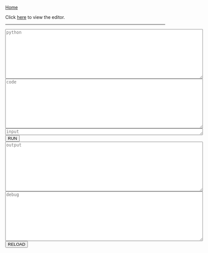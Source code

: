 [Home](https://tkellehe.github.io/nerve/)

Click [here](https://tkellehe.github.io/nerve/nerve.html) to view the editor.

---

<div>
    <textarea rows="10" cols="75" id="python" placeholder="python"></textarea>
</div>
<div>
    <textarea rows="10" cols="75" id="code" placeholder="code"></textarea>
</div>
<div>
    <textarea rows="1" cols="75" id="input" placeholder="input"></textarea>
</div>
<div>
    <button onclick="execute()">RUN</button><a id="message"></a>
</div>
<div>
    <textarea rows="10" cols="75" id="output" placeholder="output"></textarea>
</div>
<div>
    <textarea rows="10" cols="75" id="debug" placeholder="debug"></textarea>
</div>
<div>
    <button onclick="reload()">RELOAD</button>
</div>

<script src="paco.js"></script>
<script>
    <!-- ******************************************************************************** -->
    <!-- This code was pulled from TIO -->
    var authKeyURL = "/cgi-bin/static/04cc47c57f016cbe971132df49bf9125-auth";
    var baseTitle = document.title;
    var bodyWidth = document.body.clientWidth;
    var cacheURL = "/cgi-bin/static/5f222455af4449f60c97222aa04d3510-cache";
    var fieldSeparator = "\xff";
    var greeted = "65a4609a"
    var languageId;
    var languages;
    var ms = window.MSInputMethodContext !== undefined;
    var quitURL = "/cgi-bin/static/c5ba5a3ddf5ce434ee4017d5cbc9f9f2-quit";
    var rEmptyStateString = /^[^ÿ]+ÿ+$/;
    var rExtraFieldStrings = /\xfe[\x00-\xf3\xff]+/g;
    var rEscapees = /[\x00-\x09\x0b-\x1f\x7f-\x9f&<>]| $/gm;
    var rFieldString = /^[\x00-\xf3\xff]+/;
    var rNewLine = /^/gm;
    var rLineOfSpaces = /^\s+$/m;
    var rSettingString = /\xf5[\x20-\x7e]+/;
    var rSurroundingLinefeed = /^\n|\n$/;
    var rUnpairedSurrogates = /[\ud800-\udbff](?![\udc00-\udfff])|([^\ud800-\udbff]|^)[\udc00-\udfff]/;
    var rUnicodeCharacters = /[^][\udc00-\udfff]?/g;
    var rUnprintable = /[\x00-\x09\x0b-\x1f\x7f-\x9f]/;
    var rXxdLastLine = /(\w+):(.*?)\s\s.*$/;
    var runRequest;
    var runURL = "/cgi-bin/static/fb67788fd3d1ebf92e66b295525335af-run";
    var savedFocus;
    var startOfExtraFields = "\xfe";
    var startOfSettings = "\xf5";
    var touchDevice = navigator.MaxTouchPoints > 0 || window.ontouchstart !== undefined;
    var token;
    
    var nerve_py = "";
    var nerve_raw = "https://raw.githubusercontent.com/tkellehe/nerve/master/src/python/nerve.py";
    (function fetch_nerve_py(){
        var client = new XMLHttpRequest();
        client.open('GET', nerve_raw);
        client.onreadystatechange = function() {
            nerve_py = client.responseText;
        }
        client.send();
    })();
    
    function $(selector, parent) {
        return (parent || document).querySelector(selector);
    }

    function $$(selector, parent) {
        return (parent || document).querySelectorAll(selector);
    }

    function iterate(iterable, monad) {
        if (!iterable)
            return;
        for (var i = 0; i < iterable.length; i++)
            monad(iterable[i]);
    }

    function deflate(byteString) {
        return pako.deflateRaw(byteStringToByteArray(byteString), {"level": 9});
    }

    function inflate(byteString) {
        return byteArrayToByteString(pako.inflateRaw(byteString));
    }
    
    function byteStringToByteArray(byteString) {
        var byteArray = new Uint8Array(byteString.length);
        for(var index = 0; index < byteString.length; index++)
            byteArray[index] = byteString.charCodeAt(index);
        byteArray.head = 0;
        return byteArray;
    }

    function textToByteString(string) {
        return unescape(encodeURIComponent(string));
    }

    function byteStringToText(byteString) {
        return decodeURIComponent(escape(byteString));
    }

    function byteArrayToByteString(byteArray) {
        var retval = "";
        iterate(byteArray, function(byte) { retval += String.fromCharCode(byte); });
        return retval;
    }

    function byteStringToBase64(byteString) {
        return btoa(byteString).replace(/\+/g, "@").replace(/=+/, "");
    }

    function base64ToByteString(base64String) {
        return atob(unescape(base64String).replace(/@|-/g, "+").replace(/_/g, "/"))
    }

    function pluralization(number, string) {
        return number + " " + string + (number == 1 ? "" : "s");
    }

    function byteStringToTextArea(byteString, textArea) {
        textArea.value = byteStringToText(byteString);
        resize(textArea);
    }

    function countBytes(string, encoding) {
        if (string === "")
            return 0;
        if (encoding == "SBCS")
            return string.match(rUnicodeCharacters).length;
        if (encoding == "UTF-8")
            return textToByteString(string).length;
        if (encoding == "nibbles")
            return Math.ceil(string.match(rUnicodeCharacters).length / 2);
        if (encoding == "xxd") {
            var fields = string.match(rXxdLastLine);
            if (!fields)
                return 0;
            return Number("0x" + fields[1]) + fields[2].match(/\S\S/g).length;
        }
    }
    
    function bufferToHex(buffer) {
        var dataView = new DataView(buffer);
        var retval = "";

        for (var i = 0; i < dataView.byteLength; i++)
            retval += (256 | dataView.getUint8(i)).toString(16).slice(-2);

        return retval;
    }

    function getRandomBits(minBits) {
        var crypto = window.crypto || window.msCrypto;
        return bufferToHex(crypto.getRandomValues(new Uint8Array(minBits + 7 >> 3)).buffer);
    }

    <!-- ******************************************************************************** -->
    
    function runRequestOnReadyState() {
        if (runRequest.readyState != XMLHttpRequest.DONE)
            return;

        var response = byteArrayToByteString(new Uint8Array(runRequest.response));
        var statusCode = runRequest.status;
        var statusText = runRequest.statusText;

        runRequest = undefined;

        if (statusCode == 204) {
            execute();
            $("#output").placeholder += " Cache miss. Running code...";
            $("#message").innerHTML = "cache miss...";
            return;
        }

        if (statusCode >= 400) {
            console.log("Error " + statusCode, statusCode < 500 ? response || statusText : statusText);
            $("#message").innerHTML = "server error...";
            return;
        }

        try {
            var rawOutput = inflate(response.slice(10));
        } catch(error) {
            console.log("Error", "The server's response could not be decoded.");
            $("#message").innerHTML = "The server's response could not be decoded.";
            return;
        }

        try {
            response = byteStringToText(rawOutput);
        } catch(error) {
            response = rawOutput;
        }

        if (response.length < 32) {
            console.log("Error", "Could not establish or maintain a connection with the server.");
            $("#message").innerHTML = "Could not establish or maintain a connection with the server.";
        }

        $("#message").innerHTML = "processing...";
        var results = response.substr(16).split(response.substr(0, 16));
        var warnings = results.pop().split("\n");
        $("#output").value = results[0]
        $("#debug").value = results[1]
        $("#message").innerHTML = "done";
    }
    
    function execute() {
        if (runRequest) {
            var quitRequest = new XMLHttpRequest;
            quitRequest.open("GET", "https://tio.run/" + quitURL + "/" + token);
            quitRequest.send();
            return;
        }
        $("#message").innerHTML = "running...";
        token = getRandomBits(128);
        runRequest = new XMLHttpRequest;
        runRequest.open("POST", "https://tio.run/" + runURL + "/" + token, true);
        runRequest.responseType = "arraybuffer";
        runRequest.onreadystatechange = runRequestOnReadyState;
        runRequest.send(deflate(stateToByteString()));
    }
    
    characters = {};
    characters.correct = function(s) { return s[s.length-1] };
    (function() {
    let chars = '\u00b0\u00b9\u00b2\u00b3\u2074\u2075\u2076\u2077\u2078\u2079\u00b6\u00d7\u00f7\u207a\u207b\u207c\u2260\u2264\u2265\u2261\u2248\u207d\u207e\u221e\u00bf\u00a1\u203c\u2026\u20ac\u00a2\u00a3\u00a5\u00a4\u0021\u0022\u0023\u0024\u0025\u0026\u0027\u0028\u0029\u002a\u002b\u002c\u002d\u002e\u002f\u0030\u0031\u0032\u0033\u0034\u0035\u0036\u0037\u0038\u0039\u003a\u003b\u003c\u003d\u003e\u003f\u0040\u0041\u0042\u0043\u0044\u0045\u0046\u0047\u0048\u0049\u004a\u004b\u004c\u004d\u004e\u004f\u0050\u0051\u0052\u0053\u0054\u0055\u0056\u0057\u0058\u0059\u005a\u005b\u005c\u005d\u005e\u005f\u0060\u0061\u0062\u0063\u0064\u0065\u0066\u0067\u0068\u0069\u006a\u006b\u006c\u006d\u006e\u006f\u0070\u0071\u0072\u0073\u0074\u0075\u0076\u0077\u0078\u0079\u007a\u007b\u007c\u007d\u007e\u1ea0\u1e04\u1e0c\u1eb8\u1e24\u1eca\u1e32\u1e36\u1e42\u1e46\u1ecc\u1e5a\u1e62\u1e6c\u1ee4\u1e7e\u1e88\u1ef4\u1e92\u1ea1\u1e05\u1e0d\u1eb9\u1e25\u1ecb\u1e33\u1e37\u1e43\u1e47\u1ecd\u1e5b\u1e63\u1e6d\u1ee5\u1e7f\u1e89\u1ef5\u1e93\u0226\u1e02\u010a\u1e0a\u0116\u1e1e\u0120\u1e22\u0130\u013f\u1e40\u1e44\u022e\u1e56\u1e58\u1e60\u1e6a\u1e86\u1e8a\u1e8e\u017b\u0227\u1e03\u010b\u1e0b\u0117\u1e1f\u0121\u1e23\u0140\u1e41\u1e45\u022f\u1e57\u1e59\u1e61\u1e6b\u1e87\u1e8b\u1e8f\u017c\u0181\u0187\u018a\u0191\u0193\u0198\u019d\u01a4\u01ac\u01b2\u0224\u0253\u0188\u0257\u0192\u0260\u0199\u0272\u01a5\u01ad\u028b\u0225\u00ab\u00bb\u2018\u2019\u201c\u201d\u0266\u0271\u02a0\u027c\u0282\u00a6\u00a9\u00ae\u00c6\u00c7\u00d1\u00d8\u00de\u00e6\u00e7\u00f1\u00f8\u00fe\u0131\u0237\u0020\u000a'


    let char_to_int = {};
    (function(){for(let i = chars.length; i--;) char_to_int[characters.correct(chars.charAt(i))] = i })();

    characters.int_to_char = function(i) { return chars.charAt(i); };
    characters.char_to_int = function(c) { return char_to_int[c]; };
    })()
    function get_nerve_py() {
        return "FORCE_MAIN = True\n" + nerve_py + "\n" + $("#python").value;
    }
    function pad(n, width, z) {
      return n.length >= width ? n : new Array(width - n.length + 1).join('0') + n;
    }
    function get_nerve_code() {
        let code = $("#code").value;
        let result = "";
        for(let i = 0; i < code.length; ++i) {
            result += "\\x" + pad(characters.char_to_int(code[i]).toString(16), 2);
        }
        return result;
    }
    function stateToByteString() {
        let nvpy = textToByteString(get_nerve_py())
        let nvc = textToByteString(get_nerve_code())
        return "Vlang\0"+"1\0"+"python3\0"+"VTIO_OPTIONS\0"+"0\0"+"F.code.tio\0" + nvpy.length + "\0" + nvpy + "F.input.tio\0"+nvc.length+"\0"+nvc+"Vargs\0"+"2\0"+"-i\0"+textToByteString($("#input").value)+"\0"+"R"
    }
    function reload() { window.location.reload(true) }
</script>
